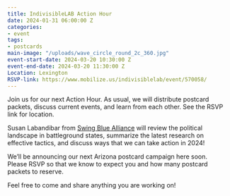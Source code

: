 ```yaml
---
title: IndivisibleLAB Action Hour
date: 2024-01-31 06:00:00 Z
categories:
- event
tags:
- postcards
main-image: "/uploads/wave_circle_round_2c_360.jpg"
event-start-date: 2024-03-20 10:30:00 Z
event-end-date: 2024-03-20 11:30:00 Z
Location: Lexington
RSVP-link: https://www.mobilize.us/indivisiblelab/event/570058/
---
```


Join us for our next Action Hour. As usual, we will distribute postcard packets, discuss current events, and learn from each other. See the RSVP link for location. 

Susan Labandibar from [Swing Blue Alliance](https://swingbluealliance.org/) will review the political landscape in battleground states, summarize the latest research on effective tactics, and discuss ways that we can take action in 2024!

We’ll be announcing our next Arizona postcard campaign here soon. Please RSVP so that we know to expect you and how many postcard packets to reserve.

Feel free to come and share anything you are working on!
